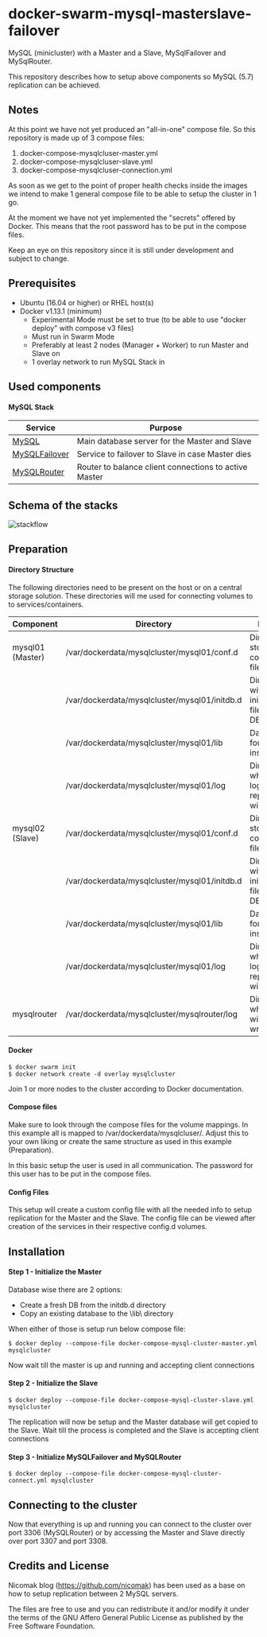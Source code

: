 # docker-swarm-mysql-masterslave-failover

MySQL (minicluster) with a Master and a Slave, MySqlFailover and MySqlRouter.

This repository describes how to setup above components so MySQL (5.7) replication can be achieved.

## Notes

At this point we have not yet produced an "all-in-one" compose file. So this repository is made up of 3 compose files:

1. docker-compose-mysqlcluser-master.yml
2. docker-compose-mysqlcluser-slave.yml
3. docker-compose-mysqlcluser-connection.yml

As soon as we get to the point of proper health checks inside the images we intend to make 1 general compose file to be able to setup the cluster in 1 go.

At the moment we have not yet implemented the "secrets" offered by Docker. This means that the root password has to be put in the compose files.

Keep an eye on this repository since it is still under development and subject to change.

## Prerequisites

- Ubuntu (16.04 or higher) or RHEL host(s)
- Docker v1.13.1 (minimum)
    - Experimental Mode must be set to true (to be able to use "docker deploy" with compose v3 files)
    - Must run in Swarm Mode
    - Preferably at least 2 nodes (Manager + Worker) to run Master and Slave on
    - 1 overlay network to run MySQL Stack in  

## Used components

#### MySQL Stack

| Service | Purpose |
| ------ | ----- |
| [MySQL](https://hub.docker.com/r/voogd/mysql_repl/) | Main database server for the Master and Slave |
| [MySQLFailover](https://hub.docker.com/r/voogd/mysqlfailover/) | Service to failover to Slave in case Master dies  |
| [MySQLRouter](https://hub.docker.com/r/voogd/mysqlrouter/) | Router to balance client connections to active Master |


## Schema of the stacks
![stackflow](https://raw.githubusercontent.com/robinong79/docker-swarm-mysql-masterslave-failover/master/MySQL_Failover_Stack.png "Monitoring Logging Stack")

## Preparation

#### Directory Structure
The following directories need to be present on the host or on a central storage solution.
These directories will me used for connecting volumes to to services/containers.

| Component | Directory | Remarks |
| ----- | ----- | ----- | 
| mysql01 (Master) | /var/dockerdata/mysqlcluster/mysql01/conf.d | Directory for storing configuration files|
|  | /var/dockerdata/mysqlcluster/mysql01/initdb.d | Directory with sql initialisation files for fresh DB|
|  | /var/dockerdata/mysqlcluster/mysql01/lib | Data storage for MySQL instance|
|  | /var/dockerdata/mysqlcluster/mysql01/log | Directory where bin-log files for replication will be stored |
| mysql02 (Slave) | /var/dockerdata/mysqlcluster/mysql01/conf.d | Directory for storing configuration files|
|  | /var/dockerdata/mysqlcluster/mysql01/initdb.d | Directory with sql initialisation files for fresh DB|
|  | /var/dockerdata/mysqlcluster/mysql01/lib | Data storage for MySQL instance|
|  | /var/dockerdata/mysqlcluster/mysql01/log | Directory where bin-log files for replication will be stored |
| mysqlrouter | /var/dockerdata/mysqlcluster/mysqlrouter/log | Directory where log will be written|

#### Docker

```
$ docker swarm init
$ docker network create -d overlay mysqlcluster
```

Join 1 or more nodes to the cluster according to Docker documentation.

#### Compose files

Make sure to look through the compose files for the volume mappings.
In this example all is mapped to /var/dockerdata/mysqlcluser/<directories>. Adjust this to your own liking or create the same structure as used in this example (Preparation).

In this basic setup the <root> user is used in all communication. The password for this user has to be put in the compose files.

#### Config Files

This setup will create a custom config file with all the needed info to setup replication for the Master and the Slave.
The config file can be viewed after creation of the services in their respective config.d volumes.

## Installation

#### Step 1 - Initialize the Master

Database wise there are 2 options:
 - Create a fresh DB from the initdb.d directory
 - Copy an existing database to the \lib\ directory

When either of those is setup run below compose file:

```
$ docker deploy --compose-file docker-compose-mysql-cluster-master.yml mysqlcluster
```

Now wait till the master is up and running and accepting client connections

#### Step 2 - Initialize the Slave

```
$ docker deploy --compose-file docker-compose-mysql-cluster-slave.yml mysqlcluster
```

The replication will now be setup and the Master database will get copied to the Slave.
Wait till the process is completed and the Slave is accepting client connections

#### Step 3 - Initialize MySQLFailover and MySQLRouter

```
$ docker deploy --compose-file docker-compose-mysql-cluster-connect.yml mysqlcluster
```

## Connecting to the cluster

Now that everything is up and running you can connect to the cluster over port 3306 (MySQLRouter) or by accessing the Master and Slave directly over port 3307 and port 3308.

## Credits and License

Nicomak blog (https://github.com/nicomak) has been used as a base on how to setup replication between 2 MySQL servers.

The files are free to use and you can redistribute it and/or modify it under the terms of the GNU Affero General Public License as published by the Free Software Foundation.